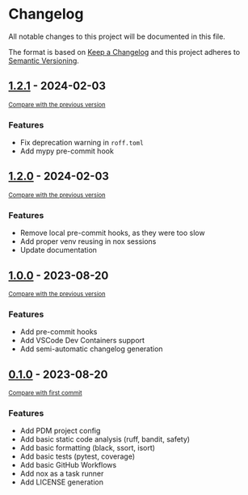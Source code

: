 # Changelog

All notable changes to this project will be documented in this file.

The format is based on [Keep a Changelog](http://keepachangelog.com/en/1.0.0/)
and this project adheres to [Semantic Versioning](http://semver.org/spec/v2.0.0.html).

<!-- insertion marker -->
## [1.2.1](https://github.com/ilbumi/copier-python-vscode/releases/tag/1.2.1) - 2024-02-03

<small>[Compare with the previous version](https://github.com/ilbumi/copier-python-vscode/compare/1.2.0...1.2.1)</small>

### Features

- Fix deprecation warning in `roff.toml`
- Add mypy pre-commit hook

## [1.2.0](https://github.com/ilbumi/copier-python-vscode/releases/tag/1.2.0) - 2024-02-03

<small>[Compare with the previous version](https://github.com/ilbumi/copier-python-vscode/compare/1.0.0...1.2.0)</small>

### Features

- Remove local pre-commit hooks, as they were too slow
- Add proper venv reusing in nox sessions
- Update documentation

## [1.0.0](https://github.com/ilbumi/copier-python-vscode/releases/tag/1.0.0) - 2023-08-20

<small>[Compare with the previous version](https://github.com/ilbumi/copier-python-vscode/compare/0.1.0...1.0.0)</small>

### Features

- Add pre-commit hooks
- Add VSCode Dev Containers support
- Add semi-automatic changelog generation


## [0.1.0](https://github.com/ilbumi/copier-python-vscode/releases/tag/0.1.0) - 2023-08-20

<small>[Compare with first commit](https://github.com/ilbumi/copier-python-vscode/compare/946c697f571f5a4e7c0df91c70607b3c931e8157...0.1.0)</small>

### Features

- Add PDM project config
- Add basic static code analysis (ruff, bandit, safety)
- Add basic formatting (black, ssort, isort)
- Add basic tests (pytest, coverage)
- Add basic GitHub Workflows
- Add nox as a task runner
- Add LICENSE generation
